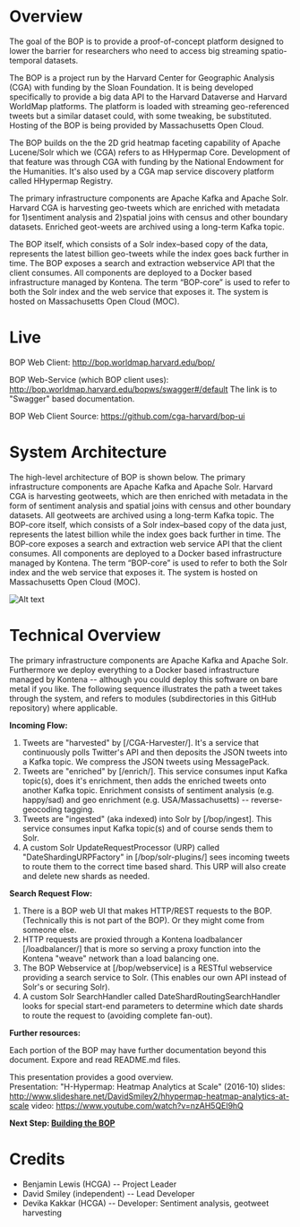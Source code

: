 Overview
========

The goal of the BOP is to provide a proof-of-concept platform designed to lower the
 barrier for researchers who need to access big streaming spatio-temporal datasets.  
 
The BOP is a project run by the Harvard Center for Geographic Analysis (CGA) with funding by the Sloan Foundation.
It is being developed specifically to provide a big data API to the Harvard Dataverse and Harvard WorldMap platforms.
The platform is loaded with streaming geo-referenced tweets but a similar dataset could, with some tweaking, be substituted.
Hosting of the BOP is being provided by Massachusetts Open Cloud.

The BOP builds on the the 2D grid heatmap faceting capability of Apache Lucene/Solr
which we (CGA) refers to as HHypermap Core.   Development of that feature
was through CGA with funding by the National Endowment for the Humanities.
It's also used by a CGA map service discovery platform called HHypermap Registry.

The primary infrastructure components are Apache Kafka and Apache Solr. Harvard CGA is harvesting geo-tweets which are enriched with metadata for 1)sentiment analysis and 2)spatial joins with census and other boundary datasets. Enriched geot-weets are archived using a long-term Kafka topic. 

The BOP itself, which consists of a Solr index–based copy of the data, represents the latest billion geo-tweets while the index goes back further in time. The BOP exposes a search and extraction webservice API that the client consumes. All components are deployed to a Docker based infrastructure managed by Kontena. The term “BOP-core” is used to refer to both the Solr index and the web service that exposes it. The system is hosted on Massachusetts Open Cloud (MOC).

Live
====

BOP Web Client:
http://bop.worldmap.harvard.edu/bop/

BOP Web-Service (which BOP client uses):
http://bop.worldmap.harvard.edu/bopws/swagger#/default
 The link is to "Swagger" based documentation.

BOP Web Client Source:
https://github.com/cga-harvard/bop-ui

System Architecture
==================

The high-level architecture of BOP is shown below. The primary infrastructure components are Apache Kafka and Apache Solr. Harvard CGA is harvesting geotweets, which are then enriched with metadata in the form of sentiment analysis and spatial joins with census and other boundary datasets. All geotweets are archived using a long-term Kafka topic. The BOP-core itself, which consists of a Solr index–based copy of the data just, represents the latest billion while the index goes back further in time. The BOP-core exposes a search and extraction web service API that the client consumes. All components are deployed to a Docker based infrastructure managed by Kontena. The term “BOP-core” is used to refer to both the Solr index and the web service that exposes it. The system is hosted on Massachusetts Open Cloud (MOC).    

![Alt text](https://github.com/cga-harvard/hhypermap-bop/blob/master/bop-ar.png "Optional title")

Technical Overview
==================
The primary infrastructure components are Apache Kafka and Apache Solr.
Furthermore we deploy everything to a Docker based infrastructure managed by
Kontena -- although you could deploy this software on bare metal if you
like.
The following sequence illustrates the path a tweet takes through the system,
and refers to modules (subdirectories in this GitHub repository) where
applicable.

**Incoming Flow:**

1. Tweets are "harvested" by [/CGA-Harvester/]. It's a service that continuously
 polls Twitter's API and then deposits the JSON tweets into a Kafka topic.
 We compress the JSON tweets using MessagePack.
2. Tweets are "enriched" by [/enrich/].  This service consumes input Kafka
 topic(s), does it's enrichment, then adds the enriched tweets onto
 another Kafka topic.  Enrichment consists of sentiment analysis (e.g. happy/sad) and
 geo enrichment (e.g. USA/Massachusetts) -- reverse-geocoding tagging.
3. Tweets are "ingested" (aka indexed) into Solr by [/bop/ingest]. This
 service consumes input Kafka topic(s) and of course sends them to Solr.
4. A custom Solr UpdateRequestProcessor (URP) called
 "DateShardingURPFactory" in [/bop/solr-plugins/] sees incoming tweets
 to route them to the correct time based shard. This URP will also create
 and delete new shards as needed.

**Search Request Flow:**

1. There is a BOP web UI that makes HTTP/REST requests to the BOP.
(Technically this is not part of the BOP).  Or they might come from someone
else.
2. HTTP requests are proxied through a Kontena loadbalancer [/loadbalancer/]
that is more so serving a proxy function into the Kontena "weave" network
than a load balancing one.
3. The BOP Webservice at [/bop/webservice] is a RESTful webservice
providing a search service to Solr. (This enables our own API
instead of Solr's or securing Solr).
4. A custom Solr SearchHandler called DateShardRoutingSearchHandler
looks for special start-end parameters to determine which date shards to
route the request to (avoiding complete fan-out).


**Further resources:**

Each portion of the BOP may have further documentation beyond this
document.  Expore and read README.md files.

This presentation provides a good overview.  
Presentation: "H-Hypermap: Heatmap Analytics at Scale" (2016-10)
slides: http://www.slideshare.net/DavidSmiley2/hhypermap-heatmap-analytics-at-scale
video: https://www.youtube.com/watch?v=nzAH5QEl9hQ


**Next Step: [Building the BOP](BUILD.md)**


Credits
=======
* Benjamin Lewis (HCGA) -- Project Leader
* David Smiley (independent) -- Lead Developer
* Devika Kakkar (HCGA) -- Developer: Sentiment analysis, geotweet harvesting
